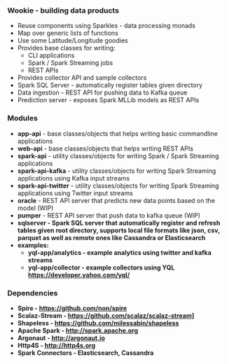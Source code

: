 ### Wookie - building data products

* Reuse components using Sparkles - data processing monads
* Map over generic lists of functions
* Use some Latitude/Longitude goodies
* Provides base classes for writing:
  - CLI applications
  - Spark / Spark Streaming jobs
  - REST APIs
* Provides collector API and sample collectors
* Spark SQL Server - automatically register tables given directory
* Data ingestion - REST API for pushing data to Kafka queue
* Prediction server - exposes Spark MLLib models as REST APIs

### Modules ##

* <b>app-api</b> - base classes/objects that helps writing basic commandline applications
* <b>web-api</b> - base classes/objects that helps writing REST APIs
* <b>spark-api</b> - utility classes/objects for writing Spark / Spark Streaming applications
* <b>spark-api-kafka</b> - utility classes/objects for writing Spark Streaming applications using Kafka input streams
* <b>spark-api-twitter</b> - utility classes/objects for writing Spark Streaming applications using Twitter input streams
* <b>oracle</b> - REST API server that predicts new data points based on the model (WIP)
* <b>pumper</b> - REST API server that push data to kafka queue (WIP)
* <b>sqlserver<b> - Spark SQL server that automatically register and refresh tables given root directory, supports local file formats like json, csv, parquet as well as remote ones like Cassandra or Elasticsearch
* <b>examples:</b>
  - <b>yql-app/analytics</b> - example analytics using twitter and kafka streams
  - <b>yql-app/collector</b> - example collectors using YQL https://developer.yahoo.com/yql/

### Dependencies

* Spire - https://github.com/non/spire
* Scalaz-Stream - https://github.com/scalaz/scalaz-stream]
* Shapeless - https://github.com/milessabin/shapeless
* Apache Spark - http://spark.apache.org
* Argonaut - http://argonaut.io
* Http4S - http://http4s.org
* Spark Connectors - Elasticsearch, Cassandra
